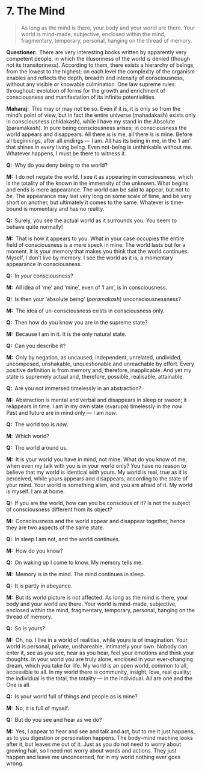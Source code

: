 # 7. The Mind

>As long as the mind is there, your body and your world are there. Your world is mind-made, subjective, enclosed within the mind, fragmentary, temporary, personal, hanging on the thread of memory.

**Questioner:**&ensp;There are very interesting books written by apparently very competent people, in which the illusoriness of the world is denied (though not its transitoriness). According to them, there exists a hierarchy of beïngs, from the lowest to the highest; on each level the complexity of the organism enables and reflects the depth, breadth and intensity of consciousness, without any visible or knowable culmination. One law supreme rules throughout: evolution of forms for the growth and enrichment of consciousness and manifestation of its infinite potentialities.

**Maharaj:**&ensp;This may or may not be so. Even if it is, it is only so from the mind’s point of view, but in fact the entire universe (<span data-tippy-content="The great expanse of existence, the universe of matter and energy.">mahadakash</span>) exists only in consciousness (<span data-tippy-content="[<em>chit</em>, to perceive + <em>akash</em>, expanse, sky] Brahman in its aspect of limitless knowledge, the expanse of awareness. Variously used for consciousness, individual as well as universal.">chidakash</span>), while I have my stand in the Absolute (<span data-tippy-content="The great expanse, the timeless and spaceless reality; the Absolute beïng.">paramakash</span>). In pure beïng consciousness arises; in consciousness the world appears and disappears. All there *is* is me, all there *is* is mine. Before all beginnings, after all endings — I am. All has its beïng in me, in the ‘I am’ that shines in every living beïng. Even not-beïng is unthinkable without me. Whatever happens, I must be there to witness it.

**Q:**&ensp;Why do you deny beïng to the world?

**M:**&ensp;I do not negate the world. I see it as appearing in consciousness, which is the totality of the known in the immensity of the unknown. What begins and ends is mere appearance. The world can be said to appear, but not to *be.* The appearance may last very long on some scale of time, and be very short on another, but ultimately it comes to the same. Whatever is time-bound is momentary and has no reality.

**Q:**&ensp;Surely, you see the actual world as it surrounds you. You seem to behave quite normally!

**M:**&ensp;That is how it appears to you. What in your case occupies the entire field of consciousness is a mere speck in mine. The world lasts but for a moment. It is your memory that makes you think that the world continues. Myself, I don’t live by memory. I see the world as it is, a momentary appearance in consciousness.

**Q:**&ensp;In *your* consciousness?

**M:**&ensp;All idea of ‘me’ and ‘mine’, even of ‘I am’, is in consciousness.

**Q:**&ensp;Is then your ‘absolute beïng’ (*paramakash*) unconsciousnessness?

**M:**&ensp;The idea of un-consciousness exists in consciousness only.

**Q:**&ensp;Then how do you know you are in the supreme state?

**M:**&ensp;Because I am in it. It is the only natural state.

**Q:**&ensp;Can you describe it?

**M:**&ensp;Only by negation, as uncaused, independent, unrelated, undivided, uncomposed, unshakable, unquestionable and unreachable by effort. Every positive definition is from memory and, therefore, inapplicable. And yet my state is supremely actual and, therefore, possible, realisable, attainable.

**Q:**&ensp;Are you not immersed timelessly in an abstraction?

**M:**&ensp;Abstraction is mental and verbal and disappears in sleep or swoon; it reäppears in time. I am in my own state (<span data-tippy-content="One’s own form, nature, character.">svarupa</span>) timelessly in the *now*. Past and future are in mind only — I am *now*.

**Q:**&ensp;The world too is *now*.

**M**:&ensp;Which world?

**Q:**&ensp;The world around us.

**M:**&ensp;It is your world you have in mind, not mine. What do you know of me, when even my talk with you is in your world only? You have no reason to believe that my world is identical with yours. My world is real, true as it is perceived, while yours appears and disappears, according to the state of your mind. Your world is something alien, and you are afraid of it. My world is myself. I am at home.

**Q:**&ensp;If you are the world, how can you be conscious of it? Is not the subject of consciousness different from its object?

**M:**&ensp;Consciousness and the world appear and disappear together, hence they are two aspects of the same state.

**Q:**&ensp;In sleep I am not, and the world continues.

**M:**&ensp;How do you know?

**Q:**&ensp;On waking up I come to know. My memory tells me.

**M:**&ensp;Memory is in the mind. The mind continues in sleep.

**Q:**&ensp;It is partly in abeyance.

**M:**&ensp;But its world picture is not affected. As long as the mind is there, your body and your world are there. Your world is mind-made, subjective, enclosed within the mind, fragmentary, temporary, personal, hanging on the thread of memory.

**Q:**&ensp;So is yours?

**M:**&ensp;Oh, no. I live in a world of realities, while yours is of imagination. Your world is personal, private, unshareable, intimately your own. Nobody can enter it, see as you see, hear as you hear, feel your emotions and think your thoughts. In your world you are truly alone, enclosed in your ever-changing dream, which you take for life. My world is an open world, common to all, accessible to all. In my world there is community, insight, love, real quality; the individual is the total, the totality — in the individual. All are one and the One is all.

**Q:**&ensp;Is your world full of things and people as is mine?

**M:**&ensp;No, it is full of myself.

**Q:**&ensp;But do you see and hear as we do?

**M:**&ensp;Yes, I appear to hear and see and talk and act, but to me it just happens, as to you digestion or perspiration happens. The body–mind machine looks after it, but leaves me out of it. Just as you do not need to worry about growing hair, so I need not worry about words and actions. They just happen and leave me unconcerned, for in my world nothing ever goes wrong.

<script>
export default {
  props: ["slot-key"],
  mounted () {
    tippy("[data-tippy-content]", {allowHTML: true});
  }
}
</script> 